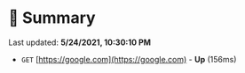 # 📖 Summary
Last updated: **5/24/2021, 10:30:10 PM**

- `GET` [https://google.com](https://google.com) - **Up** (156ms)
